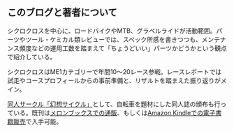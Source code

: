 ## このブログと著者について

シクロクロスを中心に、ロードバイクやMTB、グラベルライドが活動範囲。パーツやツール・ケミカル類レビューでは、スペック所感を書きつつも、メンテナンス頻度などの運用工数を踏まえて「ちょうどいい」パーツかどうかという観点で紹介している。

シクロクロスはME1カテゴリーで年間10～20レース参戦。レースレポートでは試走やコースプロフィールからの事前準備と、リザルトを踏まえた振り返りがメイン。

[同人サークル「幻想サイクル」](https://www.gensobunya.net/)として、自転車を題材にした同人誌の頒布も行っている。既刊は[メロンブックスでの通販](https://www.melonbooks.co.jp/circle/index.php?circle_id=45540)、もしくは[Amazon Kindleでの電子書籍販売](https://amzn.to/3GeVLem)で入手可能。
